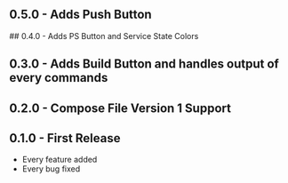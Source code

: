 ## 0.5.0 - Adds Push Button
## 0.4.0 - Adds PS Button and Service State Colors
## 0.3.0 - Adds Build Button and handles output of every commands
## 0.2.0 - Compose File Version 1 Support
## 0.1.0 - First Release
* Every feature added
* Every bug fixed
